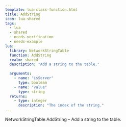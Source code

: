 ```yaml
---
template: lua-class-function.html
title: AddString
icon: lua-shared
tags:
  - lua
  - shared
  - needs-verification
  - needs-example
lua:
  library: NetworkStringTable
  function: AddString
  realm: shared
  description: "Add a string to the table."
  
  arguments:
    - name: "isServer"
      type: boolean
    - name: "value"
      type: string
  returns:
    - type: integer
      description: "The index of the string."
---
```


<div class="lua__search__keywords">
NetworkStringTable:AddString &#x2013; Add a string to the table.
</div>
